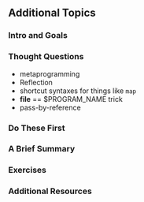 ## Additional Topics
### Intro and Goals
### Thought Questions
* metaprogramming
* Reflection
* shortcut syntaxes for things like `map`
* __file__ == $PROGRAM_NAME trick
* pass-by-reference

### Do These First
### A Brief Summary
### Exercises
### Additional Resources